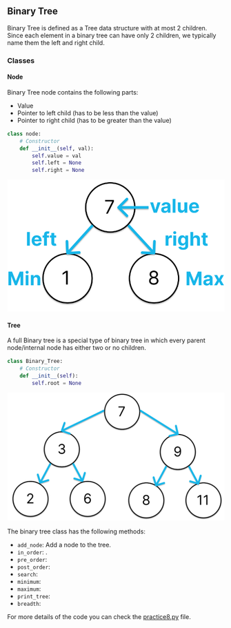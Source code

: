 ## Binary Tree

Binary Tree is defined as a Tree data structure with at most 2 children. Since each element in a binary tree can have only 2 children, we typically name them the left and right child.

### Classes

#### Node

Binary Tree node contains the following parts:

* Value
* Pointer to left child (has to be less than the value)
* Pointer to right child (has to be greater than the value)

``` python
class node:
    # Constructor
    def __init__(self, val):
        self.value = val
        self.left = None
        self.right = None
```

<img src="./practice81.png" >

#### Tree

A full Binary tree is a special type of binary tree in which every parent node/internal node has either two or no children.

``` python
class Binary_Tree:
    # Constructor
    def __init__(self):
        self.root = None
```

<img src="./practice82.png" >

The binary tree class has the following methods:

<ul>
    <li><code>add_node</code>: Add a node to the tree.</li>
    <li><code>in_order</code>: .</li>
    <li><code>pre_order</code>: </li>
    <li><code>post_order</code>: </li>
    <li><code>search</code>: </li>
    <li><code>minimum</code>: </li>
    <li><code>maximum</code>: </li>
    <li><code>print_tree</code>: </li>
    <li><code>breadth</code>: </li>
</ul>

For more details of the code you can check the [practice8.py](./practice8.py) file.